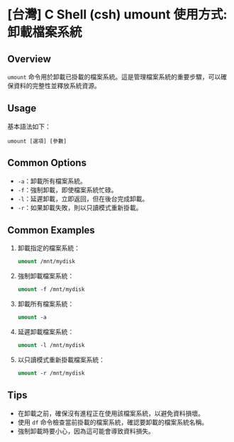 # [台灣] C Shell (csh) umount 使用方式: 卸載檔案系統

## Overview
`umount` 命令用於卸載已掛載的檔案系統。這是管理檔案系統的重要步驟，可以確保資料的完整性並釋放系統資源。

## Usage
基本語法如下：
```
umount [選項] [參數]
```

## Common Options
- `-a`：卸載所有檔案系統。
- `-f`：強制卸載，即使檔案系統忙碌。
- `-l`：延遲卸載，立即返回，但在後台完成卸載。
- `-r`：如果卸載失敗，則以只讀模式重新掛載。

## Common Examples
1. 卸載指定的檔案系統：
   ```csh
   umount /mnt/mydisk
   ```

2. 強制卸載檔案系統：
   ```csh
   umount -f /mnt/mydisk
   ```

3. 卸載所有檔案系統：
   ```csh
   umount -a
   ```

4. 延遲卸載檔案系統：
   ```csh
   umount -l /mnt/mydisk
   ```

5. 以只讀模式重新掛載檔案系統：
   ```csh
   umount -r /mnt/mydisk
   ```

## Tips
- 在卸載之前，確保沒有進程正在使用該檔案系統，以避免資料損壞。
- 使用 `df` 命令檢查當前掛載的檔案系統，確認要卸載的檔案系統名稱。
- 強制卸載時要小心，因為這可能會導致資料損失。